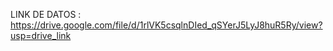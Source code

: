 LINK DE DATOS : https://drive.google.com/file/d/1rlVK5csqlnDIed_qSYerJ5LyJ8huR5Ry/view?usp=drive_link
